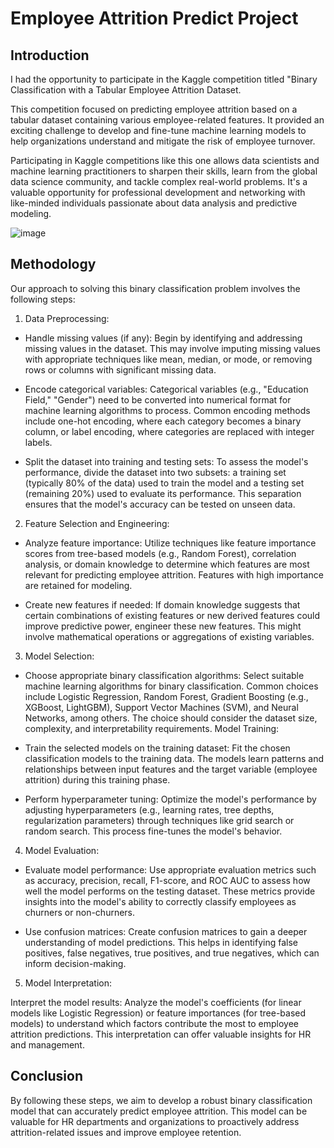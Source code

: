 # Employee Attrition Predict Project

## Introduction

I had the opportunity to participate in the Kaggle competition titled "Binary Classification with a Tabular Employee Attrition Dataset.

This competition focused on predicting employee attrition based on a tabular dataset containing various employee-related features. It provided an exciting challenge to develop and fine-tune machine learning models to help organizations understand and mitigate the risk of employee turnover.

Participating in Kaggle competitions like this one allows data scientists and machine learning practitioners to sharpen their skills, learn from the global data science community, and tackle complex real-world problems. It's a valuable opportunity for professional development and networking with like-minded individuals passionate about data analysis and predictive modeling.

![image](https://github.com/zcxads/ASAC_ML_Project/assets/96506354/cb1fa0d1-a1d0-4a8a-82f5-ef50b003f329)


## Methodology
Our approach to solving this binary classification problem involves the following steps:

1. Data Preprocessing:

- Handle missing values (if any): Begin by identifying and addressing missing values in the dataset. This may involve imputing missing values with appropriate techniques like mean, median, or mode, or removing rows or columns with significant missing data.

- Encode categorical variables: Categorical variables (e.g., "Education Field," "Gender") need to be converted into numerical format for machine learning algorithms to process. Common encoding methods include one-hot encoding, where each category becomes a binary column, or label encoding, where categories are replaced with integer labels.

- Split the dataset into training and testing sets: To assess the model's performance, divide the dataset into two subsets: a training set (typically 80% of the data) used to train the model and a testing set (remaining 20%) used to evaluate its performance. This separation ensures that the model's accuracy can be tested on unseen data.

2. Feature Selection and Engineering:

- Analyze feature importance: Utilize techniques like feature importance scores from tree-based models (e.g., Random Forest), correlation analysis, or domain knowledge to determine which features are most relevant for predicting employee attrition. Features with high importance are retained for modeling.

- Create new features if needed: If domain knowledge suggests that certain combinations of existing features or new derived features could improve predictive power, engineer these new features. This might involve mathematical operations or aggregations of existing variables.

3. Model Selection:

- Choose appropriate binary classification algorithms: Select suitable machine learning algorithms for binary classification. Common choices include Logistic Regression, Random Forest, Gradient Boosting (e.g., XGBoost, LightGBM), Support Vector Machines (SVM), and Neural Networks, among others. The choice should consider the dataset size, complexity, and interpretability requirements.
Model Training:

- Train the selected models on the training dataset: Fit the chosen classification models to the training data. The models learn patterns and relationships between input features and the target variable (employee attrition) during this training phase.

- Perform hyperparameter tuning: Optimize the model's performance by adjusting hyperparameters (e.g., learning rates, tree depths, regularization parameters) through techniques like grid search or random search. This process fine-tunes the model's behavior.

4. Model Evaluation:

- Evaluate model performance: Use appropriate evaluation metrics such as accuracy, precision, recall, F1-score, and ROC AUC to assess how well the model performs on the testing dataset. These metrics provide insights into the model's ability to correctly classify employees as churners or non-churners.

- Use confusion matrices: Create confusion matrices to gain a deeper understanding of model predictions. This helps in identifying false positives, false negatives, true positives, and true negatives, which can inform decision-making.

5. Model Interpretation:

Interpret the model results: Analyze the model's coefficients (for linear models like Logistic Regression) or feature importances (for tree-based models) to understand which factors contribute the most to employee attrition predictions. This interpretation can offer valuable insights for HR and management.

## Conclusion
By following these steps, we aim to develop a robust binary classification model that can accurately predict employee attrition. This model can be valuable for HR departments and organizations to proactively address attrition-related issues and improve employee retention.
